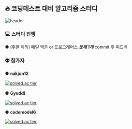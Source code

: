 ## 🔥 코딩테스트 대비 알고리즘 스터디
![header](https://capsule-render.vercel.app/api?type=waving&color=auto&height=300&section=header&text=Spam%20Que&fontSize=90)
### 💻 스터디 진행
● (주말 제외) 매일 백준 or 프로그래머스 ***문제 1개*** commit 후 피드백
### 👽 참가자
● **nakjun12** 　　　　　　　　　　　　　　　  　　　　　　　　　　　  　　　　　

[![solved.ac tier](http://mazassumnida.wtf/api/generate_badge?boj=nakjun12)](https://solved.ac/nakjun12)

● **Gyuddi** 　　

[![solved.ac tier](http://mazassumnida.wtf/api/generate_badge?boj=Gyuddi)](https://solved.ac/Gyuddi)

● **codemodel6**

[![solved.ac tier](http://mazassumnida.wtf/api/generate_badge?boj=codemodel6)](https://solved.ac/codemodel6)
